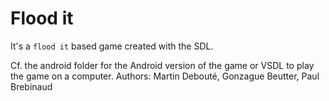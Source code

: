# Flood it

It's a `flood it` based game created with the SDL.

Cf. the android folder for the Android version of the game or VSDL to play the game on a computer.
Authors: Martin Debouté, Gonzague Beutter, Paul Brebinaud
